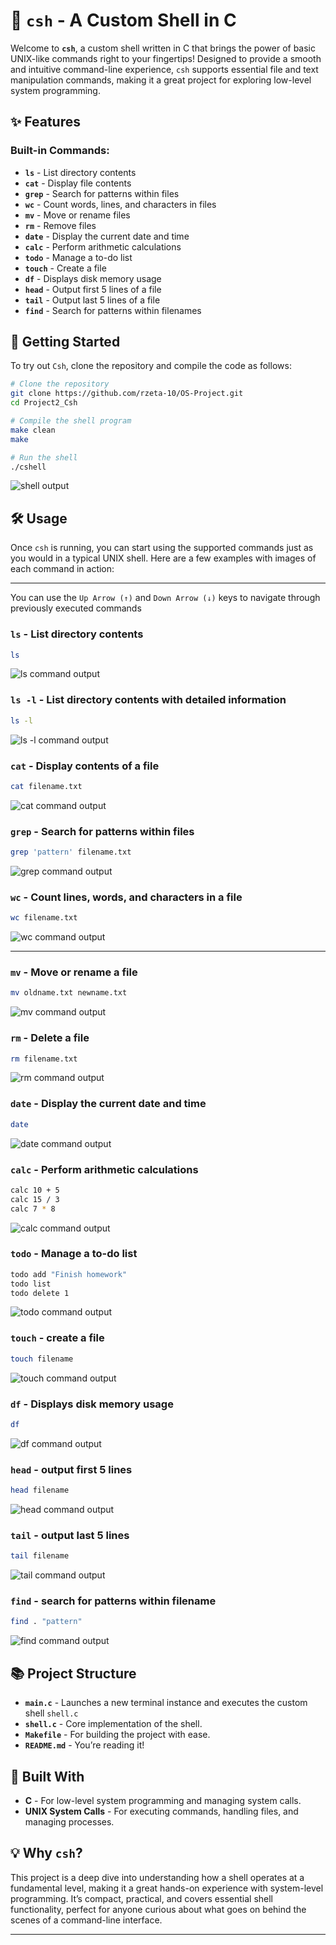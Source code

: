 # 🐚 `csh` - A Custom Shell in C

Welcome to **`csh`**, a custom shell written in C that brings the power of basic UNIX-like commands right to your fingertips! Designed to provide a smooth and intuitive command-line experience, `csh` supports essential file and text manipulation commands, making it a great project for exploring low-level system programming.

## ✨ Features

### Built-in Commands:
- **`ls`** - List directory contents
- **`cat`** - Display file contents
- **`grep`** - Search for patterns within files
- **`wc`** - Count words, lines, and characters in files
- **`mv`** - Move or rename files
- **`rm`** - Remove files
- **`date`** - Display the current date and time
- **`calc`** - Perform arithmetic calculations
- **`todo`** - Manage a to-do list
- **`touch`** - Create a file
- **`df`** - Displays disk memory usage
- **`head`** - Output first 5 lines of a file
- **`tail`** - Output last 5 lines of a file
- **`find`** - Search for patterns within filenames

## 🚀 Getting Started

To try out `Csh`, clone the repository and compile the code as follows:

```bash
# Clone the repository
git clone https://github.com/rzeta-10/OS-Project.git
cd Project2_Csh

# Compile the shell program
make clean
make

# Run the shell
./cshell
```

![shell output](images/csh.jpeg)

## 🛠️ Usage

Once `csh` is running, you can start using the supported commands just as you would in a typical UNIX shell. Here are a few examples with images of each command in action:


---

You can use the `Up Arrow (↑)` and `Down Arrow (↓)` keys to navigate through previously executed commands

### `ls` - List directory contents
```bash
ls
```
![ls command output](images/ls.jpeg)

### `ls -l` - List directory contents with detailed information
```bash
ls -l
```
![ls -l command output](images/ls%20-l.jpeg)

### `cat` - Display contents of a file
```bash
cat filename.txt
```
![cat command output](images/cat.jpeg)

### `grep` - Search for patterns within files
```bash
grep 'pattern' filename.txt
```
![grep command output](images/grep.jpeg)

### `wc` - Count lines, words, and characters in a file
```bash
wc filename.txt
```
![wc command output](images/wc.jpeg)

---

### `mv` - Move or rename a file
```bash
mv oldname.txt newname.txt
```
![mv command output](images/mv.jpeg)

### `rm` - Delete a file
```bash
rm filename.txt
```
![rm command output](images/rm.jpeg)

### `date` - Display the current date and time
```bash
date
```
![date command output](images/datetime.jpeg)

### `calc` - Perform arithmetic calculations
```bash
calc 10 + 5
calc 15 / 3
calc 7 * 8
```
![calc command output](images/calc.jpeg)

### `todo` - Manage a to-do list
```bash
todo add "Finish homework"
todo list
todo delete 1
```
![todo command output](images/todo.jpeg)

### `touch` - create a file
```bash
touch filename 
```
![touch command output](images/touch.jpeg)


### `df` - Displays disk memory usage
```bash
df 
```
![df command output](images/df.jpeg)

### `head` - output first 5 lines
```bash
head filename
```
![head command output](images/head.jpeg)

### `tail` - output last 5 lines
```bash
tail filename
```
![tail command output](images/tail.jpeg)

### `find` - search for patterns within filename
```bash
find . "pattern"
```
![find command output](images/find.jpeg)

## 📚 Project Structure

- **`main.c`** - Launches a new terminal instance and executes the custom shell `shell.c`
- **`shell.c`** - Core implementation of the shell.
- **`Makefile`** - For building the project with ease.
- **`README.md`** - You’re reading it!

## 🤖 Built With

- **C** - For low-level system programming and managing system calls.
- **UNIX System Calls** - For executing commands, handling files, and managing processes.

## 💡 Why `csh`?

This project is a deep dive into understanding how a shell operates at a fundamental level, making it a great hands-on experience with system-level programming. It’s compact, practical, and covers essential shell functionality, perfect for anyone curious about what goes on behind the scenes of a command-line interface.

---
